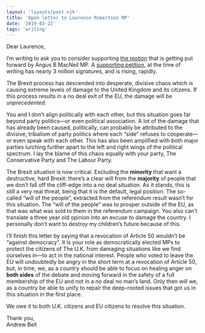 ```yaml
---
layout: 'layouts/post.njk'
title: 'Open letter to Laurence Robertson MP'
date: '2019-03-22'
tags: 'writing'
---
```


Dear Laurence,

I’m writing to ask you to consider supporting [the motion](https://twitter.com/AngusMacNeilSNP/status/1108675217596076032) that is getting put forward by Angus B MacNeil MP. A [supporting petition](https://petition.parliament.uk/petitions/241584), at the time of writing has nearly 3 million signatures, and is rising, rapidly.

The Brexit process has descended into desperate, divisive chaos which is causing extreme levels of damage to the United Kingdom and its citizens. If this process results in a no deal exit of the EU, the damage will be *unprecedented*. 

You and I don’t align politically with each other, but this situation goes far beyond party politics—or even political association. A lot of the damage that has already been caused, politically, can probably be attributed to the divisive, tribalism of party politics where each “side” refuses to cooperate—or even speak with each other. This has also been amplified with both major parties lurching further apart to the left and right wings of the political spectrum. I lay the blame of this chaos equally with your party, The Conservative Party and The Labour Party. 

The Brexit situation is now critical. Excluding the **minority** that want a destructive, hard Brexit: there’s a clear will from the **majority** of people that we don’t fall off the cliff-edge into a no deal situation. As it stands, this is still a very real threat, being that it is the default, legal position. The so-called “will of the people”, extracted from the referendum result wasn’t for this situation. The “will of the people” was to prosper outside of the EU, as that was what was sold to them in the referendum campaign. You also can’t translate a three year old opinion into an excuse to damage the country. I personally don’t want to destroy my children’s future because of this.

I’ll finish this letter by saying that a revocation of Article 50 wouldn’t be “against democracy”. It is your role as democratically elected MPs to protect the citizens of The U.K. from damaging situations like we find ourselves in—to act in the national interest. People who voted to leave the EU will undoubtedly be angry in the short term at a revocation of Article 50, but, in time, we, as a country should be able to focus on healing anger on **both sides** of the debate and moving forward in the safety of a full membership of the EU and not in a no deal no man’s land. Only then will we, as a country be able to unify to repair the deep-rooted issues that got us in this situation in the first place.

We owe it to both U.K. citizens and EU citizens to resolve this situation.

Thank you,  
Andrew Bell 